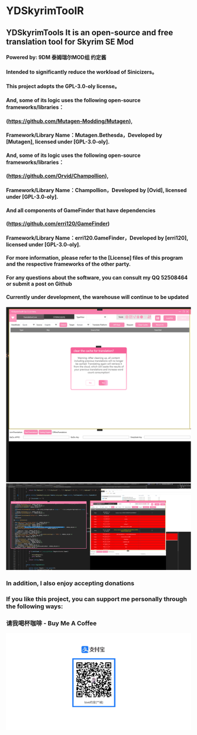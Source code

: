 # YDSkyrimToolR
## YDSkyrimTools It is an open-source and free translation tool for Skyrim SE Mod
#### Powered by: 9DM 泰姆瑞尔MOD组 约定酱
#### Intended to significantly reduce the workload of Sinicizers。

#### This project adopts the GPL-3.0-oly license。

#### And, some of its logic uses the following open-source frameworks/libraries：
#### (https://github.com/Mutagen-Modding/Mutagen),
#### Framework/Library Name：Mutagen.Bethesda，Developed by [Mutagen], licensed under [GPL-3.0-oly].

#### And, some of its logic uses the following open-source frameworks/libraries：
#### (https://github.com/Orvid/Champollion),
#### Framework/Library Name：Champollion，Developed by [Ovid], licensed under [GPL-3.0-oly].

#### And all components of GameFinder that have dependencies
#### (https://github.com/erri120/GameFinder)
#### Framework/Library Name：erri120.GameFinder，Developed by [erri120], licensed under [GPL-3.0-oly].

#### For more information, please refer to the [License] files of this program and the respective frameworks of the other party.

#### For any questions about the software, you can consult my QQ 52508464 or submit a post on Github

#### Currently under development, the warehouse will continue to be updated

![UI](pic/1.png)
![UI](pic/2.png)

### In addition, I also enjoy accepting donations
### If you like this project, you can support me personally through the following ways:
### 请我喝杯咖啡 -  Buy Me A Coffee
![alipay](pic/alipay_qrcode.jpg)
